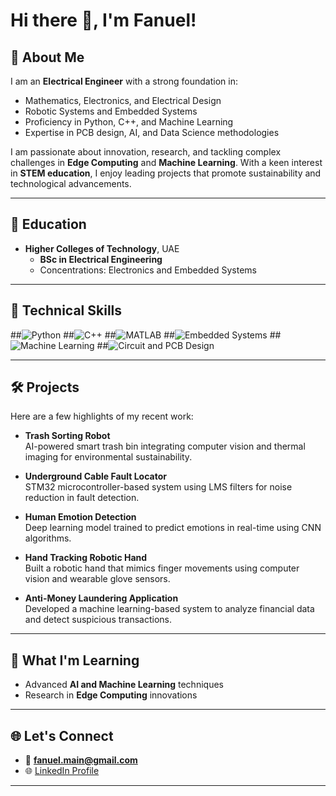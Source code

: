 # Hi there 👋, I'm **Fanuel**!

## 🚀 About Me
I am an **Electrical Engineer** with a strong foundation in:
- Mathematics, Electronics, and Electrical Design
- Robotic Systems and Embedded Systems
- Proficiency in Python, C++, and Machine Learning
- Expertise in PCB design, AI, and Data Science methodologies

I am passionate about innovation, research, and tackling complex challenges in **Edge Computing** and **Machine Learning**. With a keen interest in **STEM education**, I enjoy leading projects that promote sustainability and technological advancements.

---

## 🏫 Education
- **Higher Colleges of Technology**, UAE  
  - **BSc in Electrical Engineering**  
  - Concentrations: Electronics and Embedded Systems  


---

## 🧰 Technical Skills
##![Python](https://img.shields.io/badge/-Python-3776AB?logo=python&logoColor=white)
##![C++](https://img.shields.io/badge/-C++-00599C?logo=cplusplus&logoColor=white)
##![MATLAB](https://img.shields.io/badge/-MATLAB-0076A8?logo=Mathworks&logoColor=white)
##![Embedded Systems](https://img.shields.io/badge/-Embedded%20Systems-000000)
##![Machine Learning](https://img.shields.io/badge/-Machine%20Learning-FFC300?logoColor=black)
##![Circuit and PCB Design](https://img.shields.io/badge/-PCB%20Design-009900)

---

## 🛠️ Projects
Here are a few highlights of my recent work:
- **Trash Sorting Robot**  
  AI-powered smart trash bin integrating computer vision and thermal imaging for environmental sustainability.
  
- **Underground Cable Fault Locator**  
  STM32 microcontroller-based system using LMS filters for noise reduction in fault detection.

- **Human Emotion Detection**  
  Deep learning model trained to predict emotions in real-time using CNN algorithms.

- **Hand Tracking Robotic Hand**  
  Built a robotic hand that mimics finger movements using computer vision and wearable glove sensors.

- **Anti-Money Laundering Application**  
  Developed a machine learning-based system to analyze financial data and detect suspicious transactions.

---



## 🌱 What I'm Learning
- Advanced **AI and Machine Learning** techniques  
- Research in **Edge Computing** innovations  

---

## 🌐 Let's Connect
- 📧 **[fanuel.main@gmail.com](mailto:fanuel.main@gmail.com)**  
- 🌐 [LinkedIn Profile](https://www.linkedin.com)  

---


